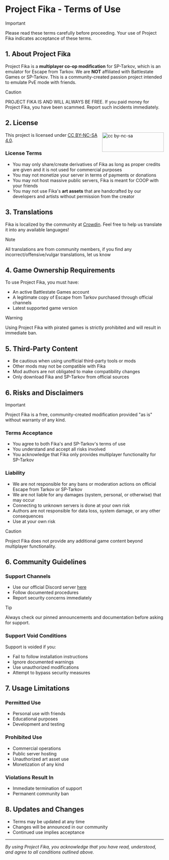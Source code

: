 # Project Fika - Terms of Use

> [!IMPORTANT]
> Please read these terms carefully before proceeding. Your use of Project Fika indicates acceptance of these terms.

## 1. About Project Fika
Project Fika is a **multiplayer co-op modification** for SP-Tarkov, which is an emulator for Escape from Tarkov. We are **NOT** affiliated with Battlestate Games or SP-Tarkov. This is a community-created passion project intended to emulate PvE mode with friends.

> [!CAUTION]
> PROJECT FIKA IS AND WILL ALWAYS BE FREE. If you paid money for Project Fika, you have been scammed. Report such incidents immediately.


## 2. License

<img src="https://mirrors.creativecommons.org/presskit/buttons/88x31/png/by-nc-sa.png" alt="cc by-nc-sa" width="196" height="62" style="float:right">

This project is licensed under [CC BY-NC-SA 4.0](https://creativecommons.org/licenses/by-nc-sa/4.0/legalcode.en).

### License Terms
- You may only share/create derivatives of Fika as long as proper credits are given and it is not used for commercial purposes
- You may not monetize your server in terms of payments or donations
- You may not host massive public servers, Fika is meant for COOP with your friends
- You may not use Fika's **art assets** that are handcrafted by our developers and artists without permission from the creator


## 3. Translations

Fika is localized by the community at [Crowdin](https://crowdin.com/project/project-fika). Feel free to help us translate it into any available languages!

> [!NOTE]
> All translations are from community members, if you find any incorrect/offensive/vulgar translations, let us know


## 4. Game Ownership Requirements

To use Project Fika, you must have:
- An active Battlestate Games account
- A legitimate copy of Escape from Tarkov purchased through official channels
- Latest supported game version

> [!WARNING]
> Using Project Fika with pirated games is strictly prohibited and will result in immediate ban.


## 5. Third-Party Content

- Be cautious when using unofficial third-party tools or mods
- Other mods may not be compatible with Fika
- Mod authors are not obligated to make compatibility changes
- Only download Fika and SP-Tarkov from official sources


## 6. Risks and Disclaimers

> [!IMPORTANT]
> Project Fika is a free, community-created modification provided "as is" without warranty of any kind.

### Terms Acceptance
- You agree to both Fika's and SP-Tarkov's terms of use
- You understand and accept all risks involved
- You acknowledge that Fika only provides multiplayer functionality for SP-Tarkov

### Liability
- We are not responsible for any bans or moderation actions on official Escape from Tarkov or SP-Tarkov
- We are not liable for any damages (system, personal, or otherwise) that may occur
- Connecting to unknown servers is done at your own risk
- Authors are not responsible for data loss, system damage, or any other consequences
- Use at your own risk

> [!CAUTION]
> Project Fika does not provide any additional game content beyond multiplayer functionality.


## 6. Community Guidelines

### Support Channels
- Use our official Discord server [here](https://discord.gg/project-fika)
- Follow documented procedures
- Report security concerns immediately

> [!TIP]
> Always check our pinned announcements and documentation before asking for support.

### Support Void Conditions
Support is voided if you:
- Fail to follow installation instructions
- Ignore documented warnings
- Use unauthorized modifications
- Attempt to bypass security measures


## 7. Usage Limitations

### Permitted Use
- Personal use with friends
- Educational purposes
- Development and testing

### Prohibited Use
- Commercial operations
- Public server hosting
- Unauthorized art asset use
- Monetization of any kind

### Violations Result In
- Immediate termination of support
- Permanent community ban


## 8. Updates and Changes
- Terms may be updated at any time
- Changes will be announced in our community
- Continued use implies acceptance


---

*By using Project Fika, you acknowledge that you have read, understood, and agree to all conditions outlined above.*
